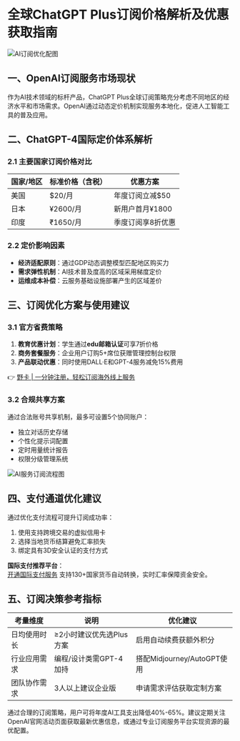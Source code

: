 # 全球ChatGPT Plus订阅价格解析及优惠获取指南

![AI订阅优化配图](https://bbtdd.com/wp-content/uploads/img/2159439520.webp)

## 一、OpenAI订阅服务市场现状
作为AI技术领域的标杆产品，ChatGPT Plus全球订阅策略充分考虑不同地区的经济水平和市场需求。OpenAI通过动态定价机制实现服务本地化，促进人工智能工具的普及应用。

## 二、ChatGPT-4国际定价体系解析

### 2.1 主要国家订阅价格对比
| 国家/地区 | 标准价格（含税） | 优惠方案 |
|-----------|-----------------|----------|
| 美国      | $20/月         | 年度订阅立减$50 |
| 日本      | ¥2600/月       | 新用户首月¥1800 |
| 印度      | ₹1650/月       | 季度订阅享8折优惠 |

### 2.2 定价影响因素
- **经济适配原则**：通过GDP动态调整模型匹配地区购买力
- **需求弹性机制**：AI技术普及度高的区域采用梯度定价
- **运维成本补偿**：云服务基础设施部署产生的区域差价

## 三、订阅优化方案与使用建议
### 3.1 官方省费策略
1. **教育优惠计划**：学生通过**edu邮箱认证**可享7折价格
2. **商务套餐服务**：企业用户订购5+席位获赠管理控制台权限
3. **产品联动优惠**：同时使用DALL·E和GPT-4服务减免15%费用

👉 [野卡 | 一分钟注册，轻松订阅海外线上服务](https://bbtdd.com/yeka)

### 3.2 合规共享方案
通过合法账号共享机制，最多可设置5个协同账户：
- 独立对话历史存储
- 个性化提示词配置
- 定时用量统计报告
- 权限分级管理系统

![AI服务订阅流程图](https://bbtdd.com/wp-content/uploads/img/264923535.webp)

## 四、支付通道优化建议
通过优化支付流程可提升订阅成功率：
1. 使用支持跨境交易的虚拟信用卡
2. 选择当地货币结算避免汇率损失
3. 绑定具有3D安全认证的支付方式

**国际支付推荐平台**：  
[开通国际支付服务](https://bbtdd.com/yeka) 支持130+国家货币自动转换，实时汇率保障资金安全。

## 五、订阅决策参考指标
| 考量维度       | 说明                      | 优化建议                 |
|----------------|---------------------------|--------------------------|
| 日均使用时长   | ≥2小时建议优先选Plus方案   | 启用自动续费获额外积分    |
| 行业应用需求   | 编程/设计类需GPT-4加持     | 搭配Midjourney/AutoGPT使用 |
| 团队协作需求   | 3人以上建议企业版          | 申请需求评估获取定制方案  |

通过合理的订阅策略，用户可将年度AI工具支出降低40%-65%。建议定期关注OpenAI官网活动页面获取最新优惠信息，或通过专业订阅服务平台实现资源的最优配置。